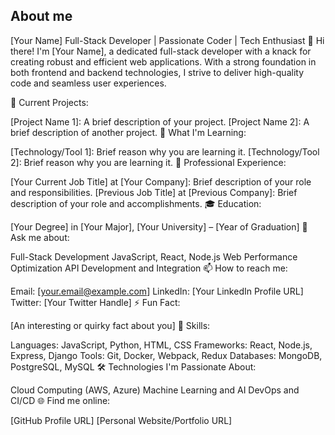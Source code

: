 ## About me

[Your Name]
Full-Stack Developer | Passionate Coder | Tech Enthusiast
👋 Hi there! I'm [Your Name], a dedicated full-stack developer with a knack for creating robust and efficient web applications. With a strong foundation in both frontend and backend technologies, I strive to deliver high-quality code and seamless user experiences.

🔭 Current Projects:

[Project Name 1]: A brief description of your project.
[Project Name 2]: A brief description of another project.
🌱 What I'm Learning:

[Technology/Tool 1]: Brief reason why you are learning it.
[Technology/Tool 2]: Brief reason why you are learning it.
💼 Professional Experience:

[Your Current Job Title] at [Your Company]: Brief description of your role and responsibilities.
[Previous Job Title] at [Previous Company]: Brief description of your role and accomplishments.
🎓 Education:

[Your Degree] in [Your Major], [Your University] – [Year of Graduation]
💬 Ask me about:

Full-Stack Development
JavaScript, React, Node.js
Web Performance Optimization
API Development and Integration
📫 How to reach me:

Email: [your.email@example.com]
LinkedIn: [Your LinkedIn Profile URL]
Twitter: [Your Twitter Handle]
⚡ Fun Fact:

[An interesting or quirky fact about you]
🚀 Skills:

Languages: JavaScript, Python, HTML, CSS
Frameworks: React, Node.js, Express, Django
Tools: Git, Docker, Webpack, Redux
Databases: MongoDB, PostgreSQL, MySQL
🛠️ Technologies I'm Passionate About:

Cloud Computing (AWS, Azure)
Machine Learning and AI
DevOps and CI/CD
🌐 Find me online:

[GitHub Profile URL]
[Personal Website/Portfolio URL]
